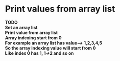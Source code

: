 # Print values from array list<br>
**TODO**<br>
**Set an array list**<br>
**Print value from array list**<br>
**Array indexing start from 0**<br>
**For example an array list has value--> 1,2,3,4,5**<br>
**So the array indexing value will start from 0**<br>
**Like index 0 has 1, 1->2 and so on**